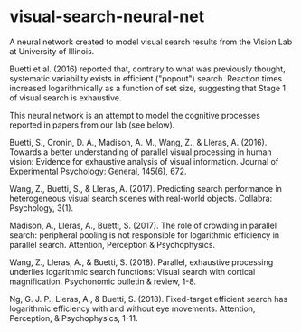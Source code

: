 # visual-search-neural-net
A neural network created to model visual search results from the Vision Lab at University of Illinois. 

Buetti et al. (2016) reported that, contrary to what was previously thought, systematic variability exists in efficient ("popout") search. Reaction times increased logarithmically as a function of set size, suggesting that Stage 1 of visual search is exhaustive.

This neural network is an attempt to model the cognitive processes reported in papers from our lab (see below).


Buetti, S., Cronin, D. A., Madison, A. M., Wang, Z., & Lleras, A. (2016). Towards a better understanding of parallel visual processing in human vision: Evidence for exhaustive analysis of visual information. Journal of Experimental Psychology: General, 145(6), 672.

Wang, Z., Buetti, S., & Lleras, A. (2017). Predicting search performance in heterogeneous visual search scenes with real-world objects. Collabra: Psychology, 3(1).

Madison, A., Lleras, A., Buetti, S. (2017). The role of crowding in parallel search: peripheral pooling is not responsible for logarithmic efficiency in parallel search. Attention, Perception & Psychophysics.

Wang, Z., Lleras, A., & Buetti, S. (2018). Parallel, exhaustive processing underlies logarithmic search functions: Visual search with cortical magnification. Psychonomic bulletin & review, 1-8.


Ng, G. J. P., Lleras, A., & Buetti, S. (2018). Fixed-target efficient search has logarithmic efficiency with and without eye movements. Attention, Perception, & Psychophysics, 1-11.
